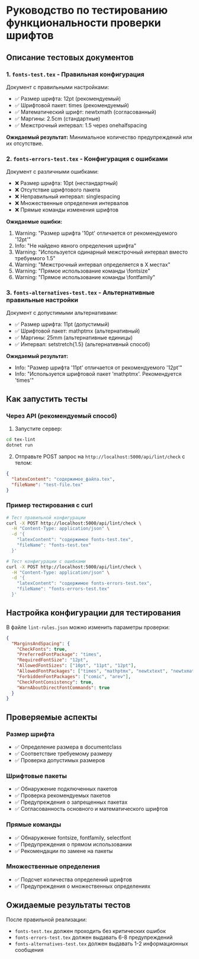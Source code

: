 # Руководство по тестированию функциональности проверки шрифтов

## Описание тестовых документов

### 1. `fonts-test.tex` - Правильная конфигурация
Документ с правильными настройками:
- ✅ Размер шрифта: 12pt (рекомендуемый)
- ✅ Шрифтовой пакет: times (рекомендуемый)
- ✅ Математический шрифт: newtxmath (согласованный)
- ✅ Маргины: 2.5cm (стандартные)
- ✅ Межстрочный интервал: 1.5 через onehalfspacing

**Ожидаемый результат:** Минимальное количество предупреждений или их отсутствие.

### 2. `fonts-errors-test.tex` - Конфигурация с ошибками
Документ с различными ошибками:
- ❌ Размер шрифта: 10pt (нестандартный)
- ❌ Отсутствие шрифтового пакета
- ❌ Неправильный интервал: singlespacing
- ❌ Множественные определения интервалов
- ❌ Прямые команды изменения шрифтов

**Ожидаемые ошибки:**
1. Warning: "Размер шрифта '10pt' отличается от рекомендуемого '12pt'"
2. Info: "Не найдено явного определения шрифта"
3. Warning: "Используется одинарный межстрочный интервал вместо требуемого 1.5"
4. Warning: "Межстрочный интервал определяется в X местах"
5. Warning: "Прямое использование команды \fontsize"
6. Warning: "Прямое использование команды \fontfamily"

### 3. `fonts-alternatives-test.tex` - Альтернативные правильные настройки
Документ с допустимыми альтернативами:
- ✅ Размер шрифта: 11pt (допустимый)
- ✅ Шрифтовой пакет: mathptmx (альтернативный)
- ✅ Маргины: 25mm (альтернативные единицы)
- ✅ Интервал: setstretch{1.5} (альтернативный способ)

**Ожидаемый результат:** 
- Info: "Размер шрифта '11pt' отличается от рекомендуемого '12pt'"
- Info: "Используется шрифтовой пакет 'mathptmx'. Рекомендуется 'times'"

## Как запустить тесты

### Через API (рекомендуемый способ)

1. Запустите сервер:
```bash
cd tex-lint
dotnet run
```

2. Отправьте POST запрос на `http://localhost:5000/api/lint/check` с телом:
```json
{
  "latexContent": "содержимое_файла.tex",
  "fileName": "test-file.tex"
}
```

### Пример тестирования с curl

```bash
# Тест правильной конфигурации
curl -X POST http://localhost:5000/api/lint/check \
  -H "Content-Type: application/json" \
  -d '{
    "latexContent": "содержимое fonts-test.tex",
    "fileName": "fonts-test.tex"
  }'

# Тест конфигурации с ошибками
curl -X POST http://localhost:5000/api/lint/check \
  -H "Content-Type: application/json" \
  -d '{
    "latexContent": "содержимое fonts-errors-test.tex", 
    "fileName": "fonts-errors-test.tex"
  }'
```

## Настройка конфигурации для тестирования

В файле `lint-rules.json` можно изменить параметры проверки:

```json
{
  "MarginsAndSpacing": {
    "CheckFonts": true,
    "PreferredFontPackage": "times",
    "RequiredFontSize": "12pt",
    "AllowedFontSizes": ["10pt", "11pt", "12pt"],
    "AllowedFontPackages": ["times", "mathptmx", "newtxtext", "newtxmath"],
    "ForbiddenFontPackages": ["comic", "arev"],
    "CheckFontConsistency": true,
    "WarnAboutDirectFontCommands": true
  }
}
```

## Проверяемые аспекты

### Размер шрифта
- ✅ Определение размера в documentclass
- ✅ Соответствие требуемому размеру
- ✅ Проверка допустимых размеров

### Шрифтовые пакеты
- ✅ Обнаружение подключенных пакетов
- ✅ Проверка рекомендуемых пакетов
- ✅ Предупреждения о запрещенных пакетах
- ✅ Согласованность основного и математического шрифтов

### Прямые команды
- ✅ Обнаружение fontsize, fontfamily, selectfont
- ✅ Предупреждения о прямом использовании
- ✅ Рекомендации по замене на пакеты

### Множественные определения
- ✅ Подсчет количества определений шрифтов
- ✅ Предупреждения о множественных определениях

## Ожидаемые результаты тестов

После правильной реализации:
- `fonts-test.tex` должен проходить без критических ошибок
- `fonts-errors-test.tex` должен выдавать 6-8 предупреждений
- `fonts-alternatives-test.tex` должен выдавать 1-2 информационных сообщения 